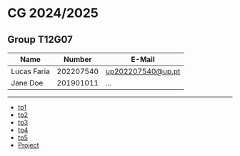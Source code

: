 # CG 2024/2025

## Group T12G07
| Name             | Number    | E-Mail             |
| ---------------- | --------- | ------------------ |
| Lucas Faria         | 202207540 | up202207540@up.pt                |
| Jane Doe         | 201901011 | ...                |

----

  - [tp1](tp1/README.md)
  - [tp2](tp2/README.md)
  - [tp3](tp3/README.md)
  - [tp4](tp4/README.md)
  - [tp5](tp5/README.md)
  - [Project](proj/README.md)